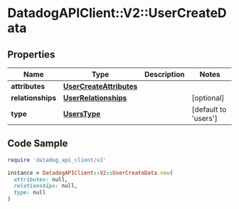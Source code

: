 # DatadogAPIClient::V2::UserCreateData

## Properties

| Name | Type | Description | Notes |
| ---- | ---- | ----------- | ----- |
| **attributes** | [**UserCreateAttributes**](UserCreateAttributes.md) |  |  |
| **relationships** | [**UserRelationships**](UserRelationships.md) |  | [optional] |
| **type** | [**UsersType**](UsersType.md) |  | [default to &#39;users&#39;] |

## Code Sample

```ruby
require 'datadog_api_client/v2'

instance = DatadogAPIClient::V2::UserCreateData.new(
  attributes: null,
  relationships: null,
  type: null
)
```


